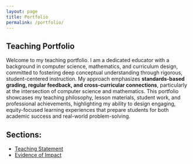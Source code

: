 ```yaml
---
layout: page
title: Portfolio
permalink: /portfolio/
---
```


## Teaching Portfolio

Welcome to my teaching portfolio. I am a dedicated educator with a background in computer science, mathematics, and curriculum design, committed to fostering deep conceptual understanding through rigorous, student-centered instruction. My approach emphasizes **standards-based grading, regular feedback, and cross-curricular connections**, particularly at the intersection of computer science and mathematics. This portfolio showcases my teaching philosophy, lesson materials, student work, and professional achievements, highlighting my ability to design engaging, equity-focused learning experiences that prepare students for both academic success and real-world problem-solving.

## Sections:
- [Teaching Statement](teaching-statement.html)
- [Evidence of Impact](evidence-of-impact.html)

